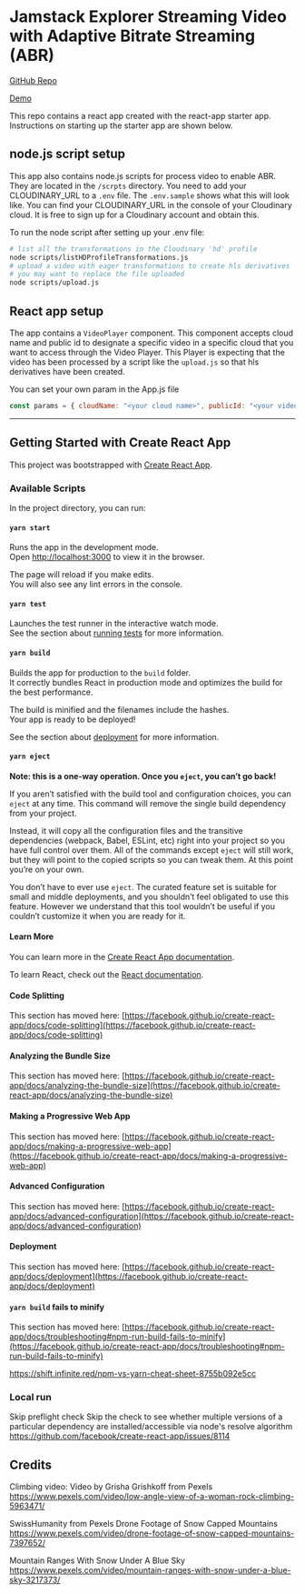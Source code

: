 # Jamstack Explorer Streaming Video with Adaptive Bitrate Streaming (ABR)

[GitHub Repo](https://streaming-video-with-abr.netlify.app/)

[Demo](https://streaming-video-with-abr.netlify.app/)

This repo contains a react app created with the react-app starter app. Instructions on starting up the starter app are shown below.

## node.js script setup

This app also contains node.js scripts for process video to enable ABR. They are located in the `/scrpts` directory.  You need to add your CLOUDINARY_URL to a `.env` file.  The `.env.sample` shows what this will look like.  You can find your CLOUDINARY_URL in the console of your Cloudinary cloud. It is free to sign up for a Cloudinary account and obtain this.

To run the node script after setting up your .env file:

```bash
# list all the transformations in the Cloudinary 'hd' profile
node scripts/listHDProfileTransformations.js
# upload a video with eager transformations to create hls derivatives
# you may want to replace the file uploaded
node scripts/upload.js
```

## React app setup

The app contains a `VideoPlayer` component.  This component accepts cloud name and public id
to designate a specific video in a specific cloud that you want to access through the Video Player.  This Player is expecting that the video has been processed by a script like the `upload.js` so that hls derivatives have been created.

You can set your own param in the App.js file

```JavaScript
const params = { cloudName: "<your cloud name>", publicId: "<your video public id>" };
```

<hr>

## Getting Started with Create React App

This project was bootstrapped with [Create React App](https://github.com/facebook/create-react-app).

### Available Scripts

In the project directory, you can run:

#### `yarn start`

Runs the app in the development mode.\
Open [http://localhost:3000](http://localhost:3000) to view it in the browser.

The page will reload if you make edits.\
You will also see any lint errors in the console.

#### `yarn test`

Launches the test runner in the interactive watch mode.\
See the section about [running tests](https://facebook.github.io/create-react-app/docs/running-tests) for more information.

#### `yarn build`

Builds the app for production to the `build` folder.\
It correctly bundles React in production mode and optimizes the build for the best performance.

The build is minified and the filenames include the hashes.\
Your app is ready to be deployed!

See the section about [deployment](https://facebook.github.io/create-react-app/docs/deployment) for more information.

#### `yarn eject`

**Note: this is a one-way operation. Once you `eject`, you can’t go back!**

If you aren’t satisfied with the build tool and configuration choices, you can `eject` at any time. This command will remove the single build dependency from your project.

Instead, it will copy all the configuration files and the transitive dependencies (webpack, Babel, ESLint, etc) right into your project so you have full control over them. All of the commands except `eject` will still work, but they will point to the copied scripts so you can tweak them. At this point you’re on your own.

You don’t have to ever use `eject`. The curated feature set is suitable for small and middle deployments, and you shouldn’t feel obligated to use this feature. However we understand that this tool wouldn’t be useful if you couldn’t customize it when you are ready for it.

#### Learn More

You can learn more in the [Create React App documentation](https://facebook.github.io/create-react-app/docs/getting-started).

To learn React, check out the [React documentation](https://reactjs.org/).

#### Code Splitting

This section has moved here: [https://facebook.github.io/create-react-app/docs/code-splitting](https://facebook.github.io/create-react-app/docs/code-splitting)

#### Analyzing the Bundle Size

This section has moved here: [https://facebook.github.io/create-react-app/docs/analyzing-the-bundle-size](https://facebook.github.io/create-react-app/docs/analyzing-the-bundle-size)

#### Making a Progressive Web App

This section has moved here: [https://facebook.github.io/create-react-app/docs/making-a-progressive-web-app](https://facebook.github.io/create-react-app/docs/making-a-progressive-web-app)

#### Advanced Configuration

This section has moved here: [https://facebook.github.io/create-react-app/docs/advanced-configuration](https://facebook.github.io/create-react-app/docs/advanced-configuration)

#### Deployment

This section has moved here: [https://facebook.github.io/create-react-app/docs/deployment](https://facebook.github.io/create-react-app/docs/deployment)

#### `yarn build` fails to minify

This section has moved here: [https://facebook.github.io/create-react-app/docs/troubleshooting#npm-run-build-fails-to-minify](https://facebook.github.io/create-react-app/docs/troubleshooting#npm-run-build-fails-to-minify)


https://shift.infinite.red/npm-vs-yarn-cheat-sheet-8755b092e5cc


### Local run
Skip preflight check 
Skip the check to see whether multiple versions of a particular dependency are installed/accessible via node's resolve algorithm
https://github.com/facebook/create-react-app/issues/8114

## Credits
Climbing video: Video by Grisha Grishkoff from Pexels
https://www.pexels.com/video/low-angle-view-of-a-woman-rock-climbing-5963471/

SwissHumanity from Pexels
Drone Footage of Snow Capped Mountains
https://www.pexels.com/video/drone-footage-of-snow-capped-mountains-7397652/

Mountain Ranges With Snow Under A Blue Sky
https://www.pexels.com/video/mountain-ranges-with-snow-under-a-blue-sky-3217373/




